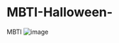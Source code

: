 # MBTI-Halloween-
MBTI
![image](https://github.com/hayounam/MBTI-Halloween-/assets/34406341/d42be07b-6f50-45c5-b648-e899896e23b3)
